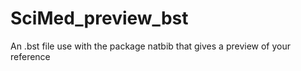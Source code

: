 # SciMed_preview_bst
An .bst file use with the package natbib that gives a preview of your reference
